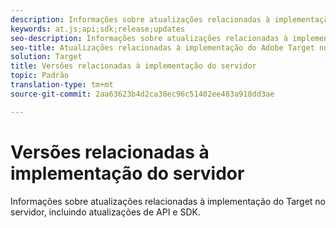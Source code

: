 ```yaml
---
description: Informações sobre atualizações relacionadas à implementação do Target no servidor.
keywords: at.js;api;sdk;release;updates
seo-description: Informações sobre atualizações relacionadas à implementação do Adobe Target no servidor.
seo-title: Atualizações relacionadas à implementação do Adobe Target no servidor
solution: Target
title: Versões relacionadas à implementação do servidor
topic: Padrão
translation-type: tm+mt
source-git-commit: 2aa63623b4d2ca38ec96c51402ee483a918dd3ae

---
```



# Versões relacionadas à implementação do servidor

Informações sobre atualizações relacionadas à implementação do Target no servidor, incluindo atualizações de API e SDK.
